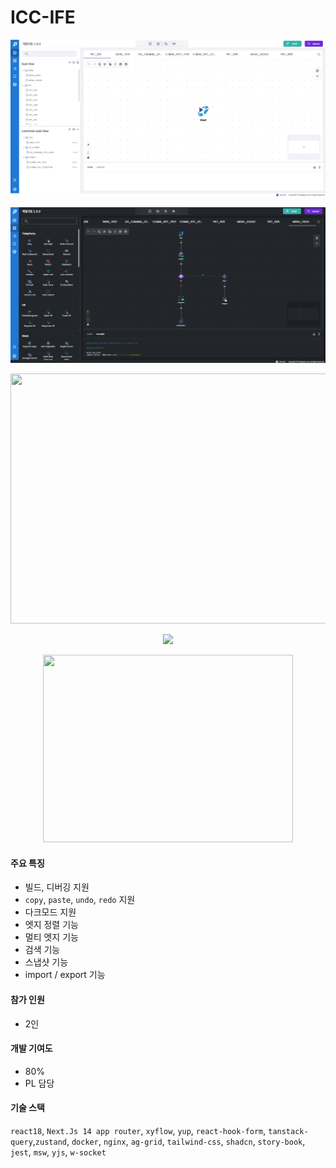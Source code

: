 # ICC-IFE

![image-20250312175638913](README.assets/image-20250312175638913.png)

![image-20250312175853439](README.assets/image-20250312175853439.png)

<p align="center">
  <img src="https://github.com/user-attachments/assets/fa8d23bc-7b42-498a-b660-fc495d3e1ccc" width="600" height="400">
</p>

<p align="center">
  <img src="https://github.com/user-attachments/assets/f1b7fd54-faec-4ed7-ba79-300450376b01" width="500">
</p>

<p align="center">
  <img src="https://github.com/user-attachments/assets/ac3dc7d1-e4aa-4b80-93d1-ee1eb0b2ee72" width="400" height="300">
</p>

#### 주요 특징

- 빌드, 디버깅 지원
- `copy`, `paste`, `undo`, `redo` 지원
- 다크모드 지원
- 엣지 정렬 기능
- 멀티 엣지 기능
- 검색 기능
- 스냅샷 기능
- import / export 기능

#### 참가 인원

- 2인

#### 개발 기여도

- 80%
- PL 담당

#### 기술 스택

`react18`, `Next.Js 14 app router`, `xyflow`, `yup`, `react-hook-form`, `tanstack-query`,`zustand`, `docker`, `nginx`, `ag-grid`, `tailwind-css`, `shadcn`, `story-book`, `jest`, `msw`, `yjs`, `w-socket`



